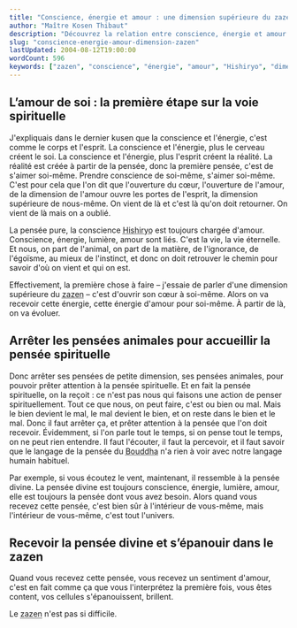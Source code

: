 ```yaml
---
title: "Conscience, énergie et amour : une dimension supérieure du zazen"
author: "Maître Kosen Thibaut"
description: "Découvrez la relation entre conscience, énergie et amour dans la pratique du zazen et l'ouverture de l'esprit."
slug: "conscience-energie-amour-dimension-zazen"
lastUpdated: 2004-08-12T19:00:00
wordCount: 596
keywords: ["zazen", "conscience", "énergie", "amour", "Hishiryo", "dimension spirituelle", "pensée pure", "Bouddha", "esprit", "lumière"]
---
```


## L’amour de soi : la première étape sur la voie spirituelle

J'expliquais dans le dernier kusen que la conscience et l'énergie, c'est comme le corps et l'esprit. La conscience et l'énergie, plus le cerveau créent le soi. La conscience et l'énergie, plus l'esprit créent la réalité. La réalité est créée à partir de la pensée, donc la première pensée, c'est de s'aimer soi-même. Prendre conscience de soi-même, s'aimer soi-même. C'est pour cela que l'on dit que l'ouverture du cœur, l'ouverture de l'amour, de la dimension de l'amour ouvre les portes de l'esprit, la dimension supérieure de nous-même. On vient de là et c'est là qu'on doit retourner. On vient de là mais on a oublié.

La pensée pure, la conscience <abbr title="Pensée au-delà de la pensée, propre au zazen.">Hishiryo</abbr> est toujours chargée d'amour. Conscience, énergie, lumière, amour sont liés. C'est la vie, la vie éternelle. Et nous, on part de l'animal, on part de la matière, de l'ignorance, de l'égoïsme, au mieux de l'instinct, et donc on doit retrouver le chemin pour savoir d'où on vient et qui on est.

Effectivement, la première chose à faire – j'essaie de parler d'une dimension supérieure du <abbr title="Méditation assise.">zazen</abbr> – c'est d'ouvrir son cœur à soi-même. Alors on va recevoir cette énergie, cette énergie d'amour pour soi-même. À partir de là, on va évoluer.

## Arrêter les pensées animales pour accueillir la pensée spirituelle

Donc arrêter ses pensées de petite dimension, ses pensées animales, pour pouvoir prêter attention à la pensée spirituelle. Et en fait la pensée spirituelle, on la reçoit : ce n'est pas nous qui faisons une action de penser spirituellement. Tout ce que nous, on peut faire, c'est ou bien ou mal. Mais le bien devient le mal, le mal devient le bien, et on reste dans le bien et le mal. Donc il faut arrêter ça, et prêter attention à la pensée que l'on doit recevoir. Évidemment, si l'on parle tout le temps, si on pense tout le temps, on ne peut rien entendre. Il faut l'écouter, il faut la percevoir, et il faut savoir que le langage de la pensée du <abbr title="Éveillé, terme désignant le Bouddha.">Bouddha</abbr> n'a rien à voir avec notre langage humain habituel.

Par exemple, si vous écoutez le vent, maintenant, il ressemble à la pensée divine. La pensée divine est toujours conscience, énergie, lumière, amour, elle est toujours la pensée dont vous avez besoin. Alors quand vous recevez cette pensée, c'est bien sûr à l'intérieur de vous-même, mais l'intérieur de vous-même, c'est tout l'univers. 

## Recevoir la pensée divine et s’épanouir dans le zazen

Quand vous recevez cette pensée, vous recevez un sentiment d'amour, c'est en fait comme ça que vous l'interprétez la première fois, vous êtes content, vos cellules s'épanouissent, brillent.

Le <abbr title="Méditation assise.">zazen</abbr> n'est pas si difficile.

